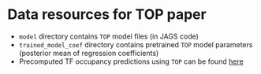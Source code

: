 # Data resources for TOP paper

  * `model` directory contains `TOP` model files (in JAGS code)
  * `trained_model_coef` directory contains pretrained `TOP` model parameters (posterior mean of regression coefficients)
  * Precomputed TF occupancy predictions using `TOP` can be found [here][top-predictions]

[top-predictions]: https://users.cs.duke.edu/~amink/software/TOP
